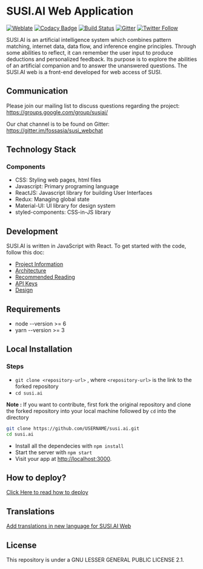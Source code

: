 # SUSI.AI Web Application

[![Weblate](https://hosted.weblate.org/widgets/susi-ai/-/chat/svg-badge.svg)](https://hosted.weblate.org/engage/susi-ai/?utm_source=widget)
[![Codacy Badge](https://api.codacy.com/project/badge/Grade/db948e1eb4b2457386ba80388e8390cf)](https://www.codacy.com/app/rishiraj824/susi.ai?utm_source=github.com&utm_medium=referral&utm_content=fossasia/susi.ai&utm_campaign=badger)
[![Build Status](https://travis-ci.org/fossasia/susi.ai.svg?branch=master)](https://travis-ci.org/fossasia/susi.ai)
[![Gitter](https://badges.gitter.im/Join%20Chat.svg)](https://gitter.im/fossasia/susi_webclient?utm_source=badge&utm_medium=badge&utm_campaign=pr-badge&utm_content=badge)
[![Twitter Follow](https://img.shields.io/twitter/follow/susiai_.svg?style=social&label=Follow&maxAge=2592000?style=flat-square)](https://twitter.com/susiai_)

SUSI.AI is an artificial intelligence system which combines pattern matching, internet data, data flow, and inference engine principles. Through some abilities to reflect, it can remember the user input to produce deductions and personalized feedback. Its purpose is to explore the abilities of an artificial companion and to answer the unanswered questions. The SUSI.AI web is a front-end developed for web access of SUSI.


## Communication

Please join our mailing list to discuss questions regarding the project: https://groups.google.com/group/susiai/

Our chat channel is to be found on Gitter: https://gitter.im/fossasia/susi_webchat

## Technology Stack

### Components
* CSS: Styling web pages, html files
* Javascript: Primary programing language 
* ReactJS: Javascript library for building User Interfaces
* Redux: Managing global state
* Material-UI: UI library for design system
* styled-components: CSS-in-JS library

## Development
SUSI.AI is written in JavaScript with React. To get started with the code, follow this doc:

- [Project Information](https://github.com/fossasia/susi.ai/blob/master/docs/PROJECT_INFORMATION.md)
- [Architecture](https://github.com/fossasia/susi.ai/blob/master/docs/ARCHITECTURE.md)
- [Recommended Reading](https://github.com/fossasia/susi.ai/blob/master/docs/RECOMMENDED_READING.md)
- [API Keys](https://github.com/fossasia/susi.ai/blob/master/docs/API_KEYS.md)
- [Design](https://github.com/fossasia/susi.ai/blob/master/docs/DESIGN.md)

## Requirements
* node --version >= 6
* yarn --version >= 3

## Local Installation
### Steps
* `git clone <repository-url>` , where `<repository-url>` is the link to the forked repository
* `cd susi.ai`

**Note :** If you want to contribute, first fork the original repository and clone the forked repository into your local machine followed by ```cd``` into the directory
```sh
git clone https://github.com/USERNAME/susi.ai.git
cd susi.ai
```
* Install all the dependecies with `npm install`
* Start the server with `npm start`
* Visit your app at [http://localhost:3000](http://localhost:3000).

## How to deploy?
[Click Here to read how to deploy](https://github.com/fossasia/susi.ai/blob/master/docs/DEPLOY.md)

## Translations
[Add translations in new language for SUSI.AI Web](https://github.com/fossasia/susi.ai/blob/master/docs/TRANSLATION.md)

## License

This repository is under a GNU LESSER GENERAL PUBLIC LICENSE 2.1.
